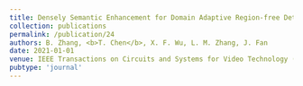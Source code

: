 ```yaml
---
title: Densely Semantic Enhancement for Domain Adaptive Region-free Detectors
collection: publications
permalink: /publication/24
authors: B. Zhang, <b>T. Chen</b>, X. F. Wu, L. M. Zhang, J. Fan
date: 2021-01-01
venue: IEEE Transactions on Circuits and Systems for Video Technology (T-CSVT)
pubtype: 'journal'
---
```


<!-- paperurl: 'http://academicpages.github.io/files/paper1.pdf'
citation: 'Your Name, You. (2009). &quot;Paper Title Number 1.&quot; <i>Journal 1</i>. 1(1).' -->
<!-- [Download paper here](http://academicpages.github.io/files/paper1.pdf) -->
